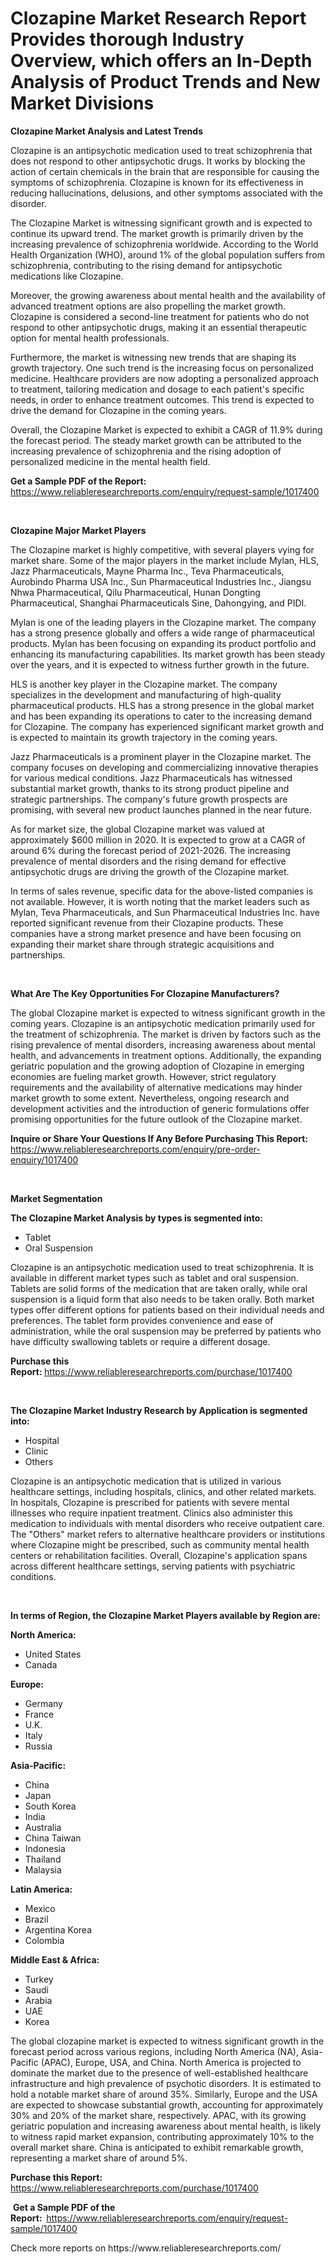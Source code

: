 <p><h1>Clozapine Market Research Report Provides thorough Industry Overview, which offers an In-Depth Analysis of Product Trends and New Market Divisions</h1></p><p><strong>Clozapine Market Analysis and Latest Trends</strong></p>
<p><p>Clozapine is an antipsychotic medication used to treat schizophrenia that does not respond to other antipsychotic drugs. It works by blocking the action of certain chemicals in the brain that are responsible for causing the symptoms of schizophrenia. Clozapine is known for its effectiveness in reducing hallucinations, delusions, and other symptoms associated with the disorder.</p><p>The Clozapine Market is witnessing significant growth and is expected to continue its upward trend. The market growth is primarily driven by the increasing prevalence of schizophrenia worldwide. According to the World Health Organization (WHO), around 1% of the global population suffers from schizophrenia, contributing to the rising demand for antipsychotic medications like Clozapine.</p><p>Moreover, the growing awareness about mental health and the availability of advanced treatment options are also propelling the market growth. Clozapine is considered a second-line treatment for patients who do not respond to other antipsychotic drugs, making it an essential therapeutic option for mental health professionals.</p><p>Furthermore, the market is witnessing new trends that are shaping its growth trajectory. One such trend is the increasing focus on personalized medicine. Healthcare providers are now adopting a personalized approach to treatment, tailoring medication and dosage to each patient's specific needs, in order to enhance treatment outcomes. This trend is expected to drive the demand for Clozapine in the coming years.</p><p>Overall, the Clozapine Market is expected to exhibit a CAGR of 11.9% during the forecast period. The steady market growth can be attributed to the increasing prevalence of schizophrenia and the rising adoption of personalized medicine in the mental health field.</p></p>
<p><strong>Get a Sample PDF of the Report:&nbsp;</strong> <a href="https://www.reliableresearchreports.com/enquiry/request-sample/1017400">https://www.reliableresearchreports.com/enquiry/request-sample/1017400</a></p>
<p>&nbsp;</p>
<p><strong>Clozapine Major Market Players</strong></p>
<p><p>The Clozapine market is highly competitive, with several players vying for market share. Some of the major players in the market include Mylan, HLS, Jazz Pharmaceuticals, Mayne Pharma Inc., Teva Pharmaceuticals, Aurobindo Pharma USA Inc., Sun Pharmaceutical Industries Inc., Jiangsu Nhwa Pharmaceutical, Qilu Pharmaceutical, Hunan Dongting Pharmaceutical, Shanghai Pharmaceuticals Sine, Dahongying, and PIDI.</p><p>Mylan is one of the leading players in the Clozapine market. The company has a strong presence globally and offers a wide range of pharmaceutical products. Mylan has been focusing on expanding its product portfolio and enhancing its manufacturing capabilities. Its market growth has been steady over the years, and it is expected to witness further growth in the future.</p><p>HLS is another key player in the Clozapine market. The company specializes in the development and manufacturing of high-quality pharmaceutical products. HLS has a strong presence in the global market and has been expanding its operations to cater to the increasing demand for Clozapine. The company has experienced significant market growth and is expected to maintain its growth trajectory in the coming years.</p><p>Jazz Pharmaceuticals is a prominent player in the Clozapine market. The company focuses on developing and commercializing innovative therapies for various medical conditions. Jazz Pharmaceuticals has witnessed substantial market growth, thanks to its strong product pipeline and strategic partnerships. The company's future growth prospects are promising, with several new product launches planned in the near future.</p><p>As for market size, the global Clozapine market was valued at approximately $600 million in 2020. It is expected to grow at a CAGR of around 6% during the forecast period of 2021-2026. The increasing prevalence of mental disorders and the rising demand for effective antipsychotic drugs are driving the growth of the Clozapine market.</p><p>In terms of sales revenue, specific data for the above-listed companies is not available. However, it is worth noting that the market leaders such as Mylan, Teva Pharmaceuticals, and Sun Pharmaceutical Industries Inc. have reported significant revenue from their Clozapine products. These companies have a strong market presence and have been focusing on expanding their market share through strategic acquisitions and partnerships.</p></p>
<p>&nbsp;</p>
<p><strong>What Are The Key Opportunities For Clozapine Manufacturers?</strong></p>
<p><p>The global Clozapine market is expected to witness significant growth in the coming years. Clozapine is an antipsychotic medication primarily used for the treatment of schizophrenia. The market is driven by factors such as the rising prevalence of mental disorders, increasing awareness about mental health, and advancements in treatment options. Additionally, the expanding geriatric population and the growing adoption of Clozapine in emerging economies are fueling market growth. However, strict regulatory requirements and the availability of alternative medications may hinder market growth to some extent. Nevertheless, ongoing research and development activities and the introduction of generic formulations offer promising opportunities for the future outlook of the Clozapine market.</p></p>
<p><strong>Inquire or Share Your Questions If Any Before Purchasing This Report:</strong> <a href="https://www.reliableresearchreports.com/enquiry/pre-order-enquiry/1017400">https://www.reliableresearchreports.com/enquiry/pre-order-enquiry/1017400</a></p>
<p>&nbsp;</p>
<p><strong>Market Segmentation</strong></p>
<p><strong>The Clozapine Market Analysis by types is segmented into:</strong></p>
<p><ul><li>Tablet</li><li>Oral Suspension</li></ul></p>
<p><p>Clozapine is an antipsychotic medication used to treat schizophrenia. It is available in different market types such as tablet and oral suspension. Tablets are solid forms of the medication that are taken orally, while oral suspension is a liquid form that also needs to be taken orally. Both market types offer different options for patients based on their individual needs and preferences. The tablet form provides convenience and ease of administration, while the oral suspension may be preferred by patients who have difficulty swallowing tablets or require a different dosage.</p></p>
<p><strong>Purchase this Report:&nbsp;</strong><a href="https://www.reliableresearchreports.com/purchase/1017400">https://www.reliableresearchreports.com/purchase/1017400</a></p>
<p>&nbsp;</p>
<p><strong>The Clozapine Market Industry Research by Application is segmented into:</strong></p>
<p><ul><li>Hospital</li><li>Clinic</li><li>Others</li></ul></p>
<p><p>Clozapine is an antipsychotic medication that is utilized in various healthcare settings, including hospitals, clinics, and other related markets. In hospitals, Clozapine is prescribed for patients with severe mental illnesses who require inpatient treatment. Clinics also administer this medication to individuals with mental disorders who receive outpatient care. The "Others" market refers to alternative healthcare providers or institutions where Clozapine might be prescribed, such as community mental health centers or rehabilitation facilities. Overall, Clozapine's application spans across different healthcare settings, serving patients with psychiatric conditions.</p></p>
<p>&nbsp;</p>
<p><strong>In terms of Region, the Clozapine Market Players available by Region are:</strong></p>
<p>
    <p> <strong> North America: </strong>
        <ul>
            <li>United States</li>
            <li>Canada</li>
        </ul>
        </p> 
    <p> <strong> Europe: </strong>
        <ul>
            <li>Germany</li>
            <li>France</li>
            <li>U.K.</li>
            <li>Italy</li>
            <li>Russia</li>
        </ul>
        </p> 
    <p> <strong> Asia-Pacific: </strong>
        <ul>
            <li>China</li>
            <li>Japan</li>
            <li>South Korea</li>
            <li>India</li>
            <li>Australia</li>
            <li>China Taiwan</li>
            <li>Indonesia</li>
            <li>Thailand</li>
            <li>Malaysia</li>
        </ul>
        </p> 
    <p> <strong> Latin America: </strong>
        <ul>
            <li>Mexico</li>
            <li>Brazil</li>
            <li>Argentina Korea</li>
            <li>Colombia</li>
        </ul>
        </p> 
    <p> <strong> Middle East & Africa: </strong>
        <ul>
            <li>Turkey</li>
            <li>Saudi</li>
            <li>Arabia</li>
            <li>UAE</li>
            <li>Korea</li>
        </ul>
    </p>
    </p>
<p><p>The global clozapine market is expected to witness significant growth in the forecast period across various regions, including North America (NA), Asia-Pacific (APAC), Europe, USA, and China. North America is projected to dominate the market due to the presence of well-established healthcare infrastructure and high prevalence of psychotic disorders. It is estimated to hold a notable market share of around 35%. Similarly, Europe and the USA are expected to showcase substantial growth, accounting for approximately 30% and 20% of the market share, respectively. APAC, with its growing geriatric population and increasing awareness about mental health, is likely to witness rapid market expansion, contributing approximately 10% to the overall market share. China is anticipated to exhibit remarkable growth, representing a market share of around 5%.</p></p>
<p><strong>Purchase this Report: </strong><a href="https://www.reliableresearchreports.com/purchase/1017400">https://www.reliableresearchreports.com/purchase/1017400</a></p>
<p>&nbsp;<strong>Get a Sample PDF of the Report:&nbsp;&nbsp;</strong><a href="https://www.reliableresearchreports.com/enquiry/request-sample/1017400">https://www.reliableresearchreports.com/enquiry/request-sample/1017400</a></p>
<p><strong></strong></p>
<p>Check more reports on https://www.reliableresearchreports.com/</p>